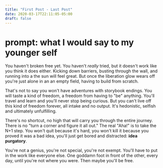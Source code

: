 ```yaml
---
title: "First Post - Last Post"
date: 2020-03-17T22:11:05-05:00
draft: false
---
```

# prompt: what I would say to my younger self

You haven't broken free yet. You haven't _really_ tried, but it doesn't work like you think it does either. Kicking down barriers, busting through the wall, and running into a the sun will feel great. But once the liberation glow wears off you're just alone in an an empty field, having to build from scratch.

That's not to say you won't have adventures with storybook endings. You will taste a kind of freedom, a freedom from having to "be" anything. You'll travel and learn and you'll never stop being curious. But you can't live off this kind of freedom forever, all intake and no output. It's hedonistic, selfish and ultimately unfulfilling.

There's no shortcut, no high that will carry you through the entire journey. There is no "turn a corner and figure it all out." The real "Aha!" is to take the N+1 step. You won't quit because it's hard, you won't kill it because you proved it was a bad idea, you'll just get bored and distracted: **idea purgatory**.

You're not a genius, you're not special, you're not exempt. You'll have to put in the work like everyone else. One goddamn foot in front of the other, every day, until you're not where you were. Then maybe you'll be free.
